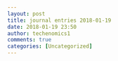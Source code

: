 ```yaml
---
layout: post
title: journal entries 2018-01-19
date: 2018-01-19 23:50
author: techenomics1
comments: true
categories: [Uncategorized]
---
```

